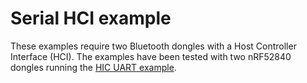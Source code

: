 # Serial HCI example

These examples require two Bluetooth dongles with a Host Controller Interface (HCI).
The examples have been tested with two nRF52840 dongles running the [HIC UART example](https://github.com/nrfconnect/sdk-zephyr/tree/main/samples/bluetooth/hci_uart).
